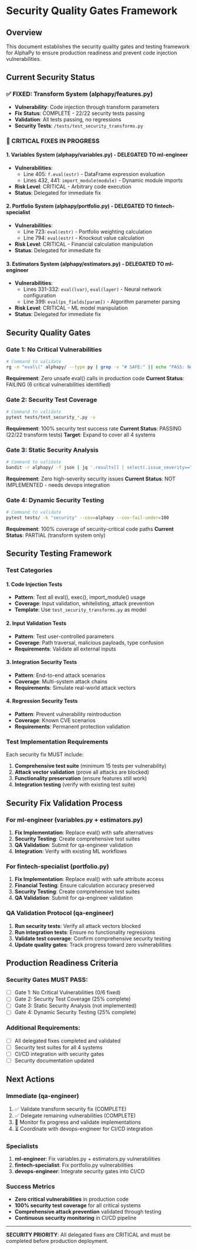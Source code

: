 # Security Quality Gates Framework

## Overview
This document establishes the security quality gates and testing framework for AlphaPy to ensure production readiness and prevent code injection vulnerabilities.

## Current Security Status

### ✅ FIXED: Transform System (alphapy/features.py)
- **Vulnerability**: Code injection through transform parameters
- **Fix Status**: COMPLETE - 22/22 security tests passing
- **Validation**: All tests passing, no regressions
- **Security Tests**: `/tests/test_security_transforms.py`

### 🚨 CRITICAL FIXES IN PROGRESS

#### 1. Variables System (alphapy/variables.py) - DELEGATED TO ml-engineer
- **Vulnerabilities**: 
  - Line 405: `f.eval(estr)` - DataFrame expression evaluation
  - Lines 432, 441: `import_module(module)` - Dynamic module imports
- **Risk Level**: CRITICAL - Arbitrary code execution
- **Status**: Delegated for immediate fix

#### 2. Portfolio System (alphapy/portfolio.py) - DELEGATED TO fintech-specialist  
- **Vulnerabilities**:
  - Line 723: `eval(estr)` - Portfolio weighting calculation
  - Line 794: `eval(estr)` - Knockout value calculation
- **Risk Level**: CRITICAL - Financial calculation manipulation
- **Status**: Delegated for immediate fix

#### 3. Estimators System (alphapy/estimators.py) - DELEGATED TO ml-engineer
- **Vulnerabilities**:
  - Lines 331-332: `eval(lvar)`, `eval(layer)` - Neural network configuration
  - Line 399: `eval(ps_fields[param])` - Algorithm parameter parsing
- **Risk Level**: CRITICAL - ML model manipulation
- **Status**: Delegated for immediate fix

## Security Quality Gates

### Gate 1: No Critical Vulnerabilities
```bash
# Command to validate
rg -n "eval\(" alphapy/ --type py | grep -v "# SAFE:" || echo "PASS: No unsafe eval() calls"
```
**Requirement**: Zero unsafe eval() calls in production code
**Current Status**: FAILING (6 critical vulnerabilities identified)

### Gate 2: Security Test Coverage
```bash
# Command to validate  
pytest tests/test_security_*.py -v
```
**Requirement**: 100% security test success rate
**Current Status**: PASSING (22/22 transform tests)
**Target**: Expand to cover all 4 systems

### Gate 3: Static Security Analysis
```bash
# Command to validate
bandit -r alphapy/ -f json | jq '.results[] | select(.issue_severity=="HIGH")'
```
**Requirement**: Zero high-severity security issues
**Current Status**: NOT IMPLEMENTED - needs devops integration

### Gate 4: Dynamic Security Testing
```bash
# Command to validate
pytest tests/ -k "security" --cov=alphapy --cov-fail-under=100
```
**Requirement**: 100% coverage of security-critical code paths
**Current Status**: PARTIAL (transform system only)

## Security Testing Framework

### Test Categories

#### 1. Code Injection Tests
- **Pattern**: Test all eval(), exec(), import_module() usage
- **Coverage**: Input validation, whitelisting, attack prevention
- **Template**: Use `test_security_transforms.py` as model

#### 2. Input Validation Tests  
- **Pattern**: Test user-controlled parameters
- **Coverage**: Path traversal, malicious payloads, type confusion
- **Requirements**: Validate all external inputs

#### 3. Integration Security Tests
- **Pattern**: End-to-end attack scenarios
- **Coverage**: Multi-system attack chains
- **Requirements**: Simulate real-world attack vectors

#### 4. Regression Security Tests
- **Pattern**: Prevent vulnerability reintroduction
- **Coverage**: Known CVE scenarios
- **Requirements**: Permanent protection validation

### Test Implementation Requirements

Each security fix MUST include:
1. **Comprehensive test suite** (minimum 15 tests per vulnerability)
2. **Attack vector validation** (prove all attacks are blocked)
3. **Functionality preservation** (ensure features still work)
4. **Integration testing** (verify with existing test suite)

## Security Fix Validation Process

### For ml-engineer (variables.py + estimators.py)
1. **Fix Implementation**: Replace eval() with safe alternatives
2. **Security Testing**: Create comprehensive test suites
3. **QA Validation**: Submit for qa-engineer validation
4. **Integration**: Verify with existing ML workflows

### For fintech-specialist (portfolio.py)
1. **Fix Implementation**: Replace eval() with safe attribute access
2. **Financial Testing**: Ensure calculation accuracy preserved
3. **Security Testing**: Create comprehensive test suites  
4. **QA Validation**: Submit for qa-engineer validation

### QA Validation Protocol (qa-engineer)
1. **Run security tests**: Verify all attack vectors blocked
2. **Run integration tests**: Ensure no functionality regressions
3. **Validate test coverage**: Confirm comprehensive security testing
4. **Update quality gates**: Track progress toward zero vulnerabilities

## Production Readiness Criteria

### Security Gates MUST PASS:
- [ ] Gate 1: No Critical Vulnerabilities (0/6 fixed)
- [ ] Gate 2: Security Test Coverage (25% complete)
- [ ] Gate 3: Static Security Analysis (not implemented)
- [ ] Gate 4: Dynamic Security Testing (25% complete)

### Additional Requirements:
- [ ] All delegated fixes completed and validated
- [ ] Security test suites for all 4 systems
- [ ] CI/CD integration with security gates
- [ ] Security documentation updated

## Next Actions

### Immediate (qa-engineer)
1. ✅ Validate transform security fix (COMPLETE)
2. ✅ Delegate remaining vulnerabilities (COMPLETE)
3. 🔄 Monitor fix progress and validate implementations
4. ⏳ Coordinate with devops-engineer for CI/CD integration

### Specialists
1. **ml-engineer**: Fix variables.py + estimators.py vulnerabilities
2. **fintech-specialist**: Fix portfolio.py vulnerabilities  
3. **devops-engineer**: Integrate security gates into CI/CD

### Success Metrics
- **Zero critical vulnerabilities** in production code
- **100% security test coverage** for all critical systems
- **Comprehensive attack prevention** validated through testing
- **Continuous security monitoring** in CI/CD pipeline

---

**SECURITY PRIORITY**: All delegated fixes are CRITICAL and must be completed before production deployment.
